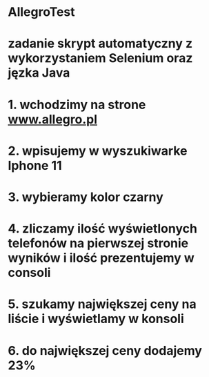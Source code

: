 # AllegroTest
# zadanie skrypt automatyczny z wykorzystaniem Selenium oraz jęzka Java
# 1. wchodzimy na strone www.allegro.pl
# 2. wpisujemy w wyszukiwarke Iphone 11
# 3. wybieramy kolor czarny
# 4. zliczamy ilość wyświetlonych telefonów na pierwszej stronie wyników i ilość prezentujemy w consoli
# 5. szukamy największej ceny na liście i wyświetlamy w konsoli
# 6. do największej ceny dodajemy 23%